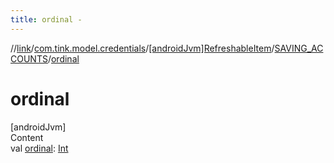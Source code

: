 ```yaml
---
title: ordinal -
---
```

//[link](../../../index.md)/[com.tink.model.credentials](../../index.md)/[[androidJvm]RefreshableItem](../index.md)/[SAVING_ACCOUNTS](index.md)/[ordinal](ordinal.md)



# ordinal  
[androidJvm]  
Content  
val [ordinal](ordinal.md): [Int](https://kotlinlang.org/api/latest/jvm/stdlib/kotlin/-int/index.html)  



